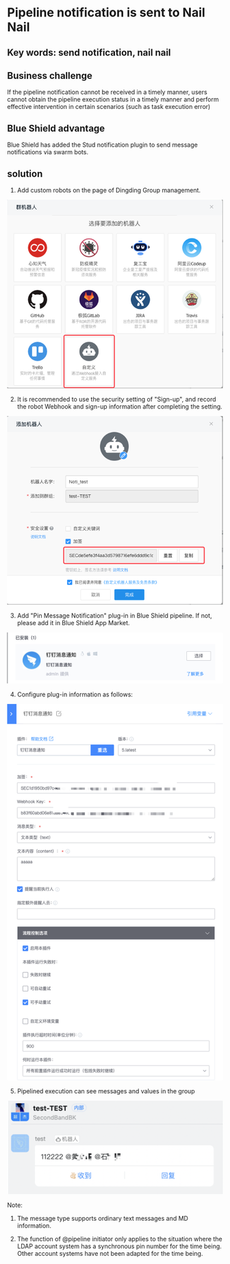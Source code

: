 # Pipeline notification is sent to Nail Nail

## Key words: send notification, nail nail

## Business challenge

If the pipeline notification cannot be received in a timely manner, users cannot obtain the pipeline execution status in a timely manner and perform effective intervention in certain scenarios (such as task execution error)

## Blue Shield advantage

Blue Shield has added the Stud notification plugin to send message notifications via swarm bots.

## solution

1. Add custom robots on the page of Dingding Group management.

![img](../../.gitbook/assets/scene-notification-sent-nail-a.png)

2. It is recommended to use the security setting of "Sign-up", and record the robot Webhook and sign-up information after completing the setting.

![img](../../.gitbook/assets/scene-notification-sent-nail-b.png)

3. Add "Pin Message Notification" plug-in in Blue Shield pipeline. If not, please add it in Blue Shield App Market.

![img](../../.gitbook/assets/scene-notification-sent-nail-c.png)

4. Configure plug-in information as follows:

![img](../../.gitbook/assets/scene-notification-sent-nail-d.png)

5. Pipelined execution can see messages and values in the group

![img](../../.gitbook/assets/scene-notification-sent-nail-e.png)

Note:

1. The message type supports ordinary text messages and MD information.

2. The function of @pipeline initiator only applies to the situation where the LDAP account system has a synchronous pin number for the time being. Other account systems have not been adapted for the time being.
